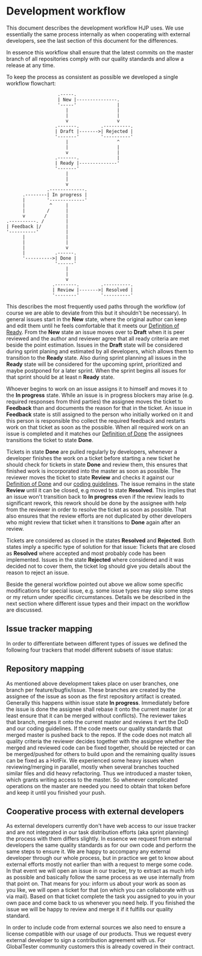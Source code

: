 Development workflow
====================
This document describes the development workflow HJP uses. We use essentially the same process internally as when cooperating with external developers, see the last section of this document for the differences.

In essence this workflow shall ensure that the latest commits on the master branch of all repositories comply with our quality standards and allow a release at any time.

To keep the process as consistent as possible we developed a single workflow flowchart:

                       .-----.
                       | New |---------------.
                       '-----'               |
                          |                  |
                          |                  |
                          v                  v
                      .-------.        .----------.
                      | Draft |------->| Rejected |
                      '-------'        '----------'
                          |                  ^
                          |                  |
                          v                  |
                      .-------.              |
                      | Ready |--------------'
                      '-------'
                          |
                          |
                          v
                   .-------------.
          .--------| In progress |
          |        '-------------'
          |         ^     |
          |        /      |
          v       /       |
    .----------. /        |
    | Feedback |/         |
    '----------'          |
          |               |
          |               |
          |               v
          |           .------.
          '---------->| Done |
                      '------'
                          |
                          |
                          v
                     .--------.        .----------.
                     | Review |------->| Resolved |
                     '--------'        '----------'


This describes the most frequently used paths through the workflow (of course we are able to deviate from this but it shouldn't be necessary). In general issues start in the **New** state, where the original author can keep and edit them until he feels comfortable that it meets our [Definition of Ready][DoR]. From the **New** state an issue moves over to **Draft** when it is peer reviewed and the author and reviewer agree that all ready criteria are met beside the point estimation. Issues in the **Draft** state will be considered during sprint planing and estimated by all developers, which allows them to transition to the **Ready** state. Also during sprint planning all issues in the **Ready** state will be considered for the upcoming sprint, prioritized and maybe postponed for a later sprint. When the sprint begins all issues for that sprint should be at least n **Ready** state.

Whoever begins to work on an issue assigns it to himself and moves it to the **In progress** state. While an issue is in progress blockers may arise (e.g. required responses from third parties) the assignee moves the ticket to **Feedback** than and documents the reason for that in the ticket. An issue in **Feedback** state is still assigned to the person who initially worked on it and this person is responsible tho collect the required feedback and restarts work on that ticket as soon as the possible. When all required work on an issue is completed and it matches our [Definition of Done][DoD] the assignees transitions the ticket to state **Done**.

Tickets in state **Done** are pulled regularly by developers, whenever a developer finishes the work on a ticket before starting a new ticket he should check for tickets in state **Done** and review them, this ensures that finished work is incorporated into the master as soon as possible. The reviewer moves the ticket to state **Review** and checks it against our [Definition of Done][DoD] and our [coding guidelines][CodingGuidelines]. The issue remains in the state **Review** until it can be closed, e.g moved to state **Resolved**. This implies that an issue won't transition back to **In progress** even if the review leads to significant rework, this rework should be done by the assignee with help from the reviewer in order to resolve the ticket as soon as possible. That also ensures that the review efforts are not duplicated by other developers who might review that ticket when it transitions to **Done** again after an review.

Tickets are considered as closed in the states **Resolved** and **Rejected**. Both states imply a specific type of solution for that issue: Tickets that are closed as **Resolved** where accepted and most probably code has been implemented. Issues in the state **Rejected** where considered and it was decided not to cover them, the ticket log should give you details about the reason to reject an issue.

Beside the general workflow pointed out above we allow some specific modifications for special issue, e.g. some issue types may skip some steps or my return under specific circumstances. Details we be described in the next section where different issue types and their impact on the workflow are discussed.


Issue tracker mapping
---------------------
In order to differentiate between different types of issues we defined the following four trackers that model different subsets of issue status:


Repository mapping
------------------
As mentioned above development takes place on user branches, one branch per feature/bugfix/issue. These branches are created by the assignee of the issue as soon as the first repository artifact is created. Generally this happens within issue state **In progress**. Immediately before the issue is done the assignee shall rebase it onto the current master (or at least ensure that it can be merged without conflicts). The reviewer takes that branch, merges it onto the current master and reviews it wrt the DoD and our coding guidelines. If the code meets our quality standards that merged master is pushed back to the repos. If the code does not match all quality criteria the reviewer decides together with the assignee whether the merged and reviewed code can be fixed together, should be rejected or can be merged/pushed for others to build upon and the remaining quality issues can be fixed as a HotFix.
We experienced some heavy issues when reviewing/merging in parallel, mostly when several branches touched similar files and did heavy refactoring. Thus we introduced a master token, which grants writing access to the master. So whenever complicated operations on the master are needed you need to obtain that token before and keep it until you finished your push.

Cooperative process with external developers
--------------------------------------------
As external developers currently don't have web access to our issue tracker and are not integrated in our task distribution efforts (aka sprint planning) the process with them differs slightly. In essence we request from external developers the same quality standards as for our own code and perform the same steps to ensure it. 
We are happy to accompany any external developer through our whole process, but in practice we get to know about external efforts mostly not earlier than with a request to merge some code. In that event we will open an issue in our tracker, try to extract as much info as possible and basically follow the same process as we use internally from that point on.
That means for you: inform us about your work as soon as you like, we will open a ticket for that (on which you can collaborate with us via mail). Based on that ticket complete the task you assigned to you in your own pace and come back to us whenever you need help. If you finished the issue we will be happy to review and merge it if it fulfills our quality standard.

In order to include code from external sources we also need to ensure a license compatible with our usage of our products. Thus we request every external developer to sign a contribution agreement with us. For GlobalTester community customers this is already covered in their contract.

[DoR]: DefinitionOfReady.md
[DoD]: DefinitionOfDone.md
[CodingGuidelines]: CodingGuidelines.md
